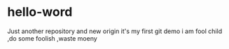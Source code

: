 # hello-word
Just another repository and new origin
it's my first git demo
i am fool child ,do some foolish ,waste moeny 
